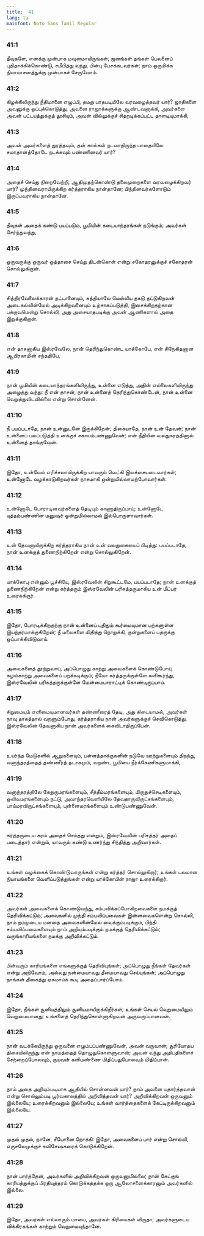 ```yaml
---
title:  41
lang: ta
mainfont: Noto Sans Tamil Regular
---
```


###  41:1

தீவுகளே, எனக்கு முன்பாக மவுனமாயிருங்கள்; ஜனங்கள் தங்கள் பெலனைப் புதிதாக்கிக்கொண்டு, சமீபித்து வந்து, பின்பு பேசக்கடவர்கள்; நாம் ஒருமிக்க நியாயாசனத்துக்கு முன்பாகச் சேருவோம்.

###  41:2

கிழக்கிலிருந்து நீதிமானை எழுப்பி, தமது பாதபடியிலே வரவழைத்தவர் யார்? ஜாதிகளை அவனுக்கு ஒப்புக்கொடுத்து, அவனை ராஜாக்களுக்கு ஆண்டவனாக்கி, அவர்களை அவன் பட்டயத்துக்குத் தூசியும், அவன் வில்லுக்குச் சிதறடிக்கப்பட்ட தாளடியுமாக்கி,

###  41:3

அவன் அவர்களைத் துரத்தவும், தன் கால்கள் நடவாதிருந்த பாதையிலே சமாதானத்தோடே நடக்கவும் பண்ணினவர் யார்?

###  41:4

அதைச் செய்து நிறைவேற்றி, ஆதிமுதற்கொண்டு தலைமுறைகளை வரவழைக்கிறவர் யார்? முந்தினவராயிருக்கிற கர்த்தராகிய நான்தானே; பிந்தினவர்களோடும் இருப்பவராகிய நான்தானே.

###  41:5

தீவுகள் அதைக் கண்டு பயப்படும், பூமியின் கடையாந்தரங்கள் நடுங்கும்; அவர்கள் சேர்ந்துவந்து,

###  41:6

ஒருவருக்கு ஒருவர் ஒத்தாசை செய்து திடன்கொள் என்று சகோதரனுக்குச் சகோதரன் சொல்லுகிறான்.

###  41:7

சித்திரவேலைக்காரன் தட்டானையும், சுத்தியாலே மெல்லிய தகடு தட்டுகிறவன் அடைகல்லின்மேல் அடிக்கிறவனையும் உற்சாகப்படுத்தி, இசைக்கிறதற்கான பக்குவமென்று சொல்லி, அது அசையாதபடிக்கு அவன் ஆணிகளால் அதை இறுக்குகிறான்.

###  41:8

என் தாசனாகிய இஸ்ரவேலே, நான் தெரிந்துகொண்ட யாக்கோபே, என் சிநேகிதனான ஆபிரகாமின் சந்ததியே,

###  41:9

நான் பூமியின் கடையாந்தரங்களிலிருந்து, உன்னை எடுத்து, அதின் எல்லைகளிலிருந்து அழைத்து வந்து: நீ என் தாசன், நான் உன்னைத் தெரிந்துகொண்டேன், நான் உன்னை வெறுத்துவிடவில்லை என்று சொன்னேன்.

###  41:10

நீ பயப்படாதே, நான் உன்னுடனே இருக்கிறேன்; திகையாதே, நான் உன் தேவன்; நான் உன்னைப் பலப்படுத்தி உனக்குச் சகாயம்பண்ணுவேன்; என் நீதியின் வலதுகரத்தினால் உன்னைத் தாங்குவேன்.

###  41:11

இதோ, உன்மேல் எரிச்சலாயிருக்கிற யாவரும் வெட்கி இலச்சையடைவார்கள்; உன்னோடே வழக்காடுகிறவர்கள் நாசமாகி ஒன்றுமில்லாமற்போவார்கள்.

###  41:12

உன்னோடே போராடினவர்களைத் தேடியும் காணாதிருப்பாய்; உன்னோடே யுத்தம்பண்ணின மனுஷர் ஒன்றுமில்லாமல் இல்பொருளாவார்கள்.

###  41:13

உன் தேவனாயிருக்கிற கர்த்தராகிய நான் உன் வலதுகையைப் பிடித்து: பயப்படாதே, நான் உனக்குத் துணைநிற்கிறேன் என்று சொல்லுகிறேன்.

###  41:14

யாக்கோபு என்னும் பூச்சியே, இஸ்ரவேலின் சிறுகூட்டமே, பயப்படாதே; நான் உனக்குத் துணைநிற்கிறேன் என்று கர்த்தரும் இஸ்ரவேலின் பரிசுத்தருமாகிய உன் மீட்பர் உரைக்கிறார்.

###  41:15

இதோ, போரடிக்கிறதற்கு நான் உன்னைப் புதிதும் கூர்மையுமான பற்களுள்ள இயந்தரமாக்குகிறேன்; நீ மலைகளை மிதித்து நொறுக்கி, குன்றுகளைப் பதருக்கு ஒப்பாக்கிவிடுவாய்.

###  41:16

அவைகளைத் தூற்றுவாய், அப்பொழுது காற்று அவைகளைக் கொண்டுபோய், சுழல்காற்று அவைகளைப் பறக்கடிக்கும்; நீயோ கர்த்தருக்குள்ளே களிகூர்ந்து, இஸ்ரவேலின் பரிசுத்தருக்குள்ளே மேன்மைபாராட்டிக் கொண்டிருப்பாய்.

###  41:17

சிறுமையும் எளிமையுமானவர்கள் தண்ணீரைத் தேடி, அது கிடையாமல், அவர்கள் நாவு தாகத்தால் வறளும்போது, கர்த்தராகிய நான் அவர்களுக்குச் செவிகொடுத்து, இஸ்ரவேலின் தேவனாகிய நான் அவர்களைக் கைவிடாதிருப்பேன்.

###  41:18

உயர்ந்த மேடுகளில் ஆறுகளையும், பள்ளத்தாக்குகளின் நடுவே ஊற்றுகளையும் திறந்து, வனாந்தரத்தைத் தண்ணீர்த் தடாகமும், வறண்ட பூமியை நீர்க்கேணிகளுமாக்கி,

###  41:19

வனாந்தரத்திலே கேதுருமரங்களையும், சீத்தீம்மரங்களையும், மிருதுச்செடிகளையும், ஒலிவமரங்களையும் நட்டு, அவாந்தரவெளியிலே தேவதாருவிருட்சங்களையும், பாய்மரவிருட்சங்களையும், புன்னைமரங்களையும் உண்டுபண்ணுவேன்.

###  41:20

கர்த்தருடைய கரம் அதைச் செய்தது என்றும், இஸ்ரவேலின் பரிசுத்தர் அதைப் படைத்தார் என்றும், யாவரும் கண்டு உணர்ந்து சிந்தித்து அறிவார்கள்.

###  41:21

உங்கள் வழக்கைக் கொண்டுவாருங்கள் என்று கர்த்தர் சொல்லுகிறார்; உங்கள் பலமான நியாயங்களை வெளிப்படுத்துங்கள் என்று யாக்கோபின் ராஜா உரைக்கிறார்.

###  41:22

அவர்கள் அவைகளைக் கொண்டுவந்து, சம்பவிக்கப்போகிறவைகளை நமக்குத் தெரிவிக்கட்டும்; அவைகளில் முந்தி சம்பவிப்பவைகள் இன்னவைகளென்று சொல்லி, நாம் நம்முடைய மனதை அவைகளின்மேல் வைக்கும்படிக்கும், பிந்தி சம்பவிப்பவைகளையும் நாம் அறியும்படிக்கும் நமக்குத் தெரிவிக்கட்டும்; வருங்காரியங்களை நமக்கு அறிவிக்கட்டும்.

###  41:23

பின்வரும் காரியங்களை எங்களுக்குத் தெரிவியுங்கள்; அப்பொழுது நீங்கள் தேவர்கள் என்று அறிவோம்; அல்லது நன்மையாவது தீமையாவது செய்யுங்கள்; அப்பொழுது நாங்கள் திகைத்து ஏகமாய்க் கூடி அதைப்பார்ப்போம்.

###  41:24

இதோ, நீங்கள் சூனியத்திலும் சூனியமாயிருக்கிறீர்கள்; உங்கள் செயல் வெறுமையிலும் வெறுமையானது; உங்களைத் தெரிந்துகொள்ளுகிறவன் அருவருப்பானவன்.

###  41:25

நான் வடக்கேயிருந்து ஒருவனை எழும்பப்பண்ணுவேன், அவன் வருவான்; சூரியோதய திசையிலிருந்து என் நாமத்தைத் தொழுதுகொள்ளுவான்; அவன் வந்து அதிபதிகளைச் சேற்றைப்போலவும், குயவன் களிமண்ணை மிதிப்பதுபோலவும் மிதிப்பான்.

###  41:26

நாம் அதை அறியும்படியாக ஆதியில் சொன்னவன் யார்? நாம் அவனை யதார்த்தவான் என்று சொல்லும்படி பூர்வகாலத்தில் அறிவித்தவன் யார்? அறிவிக்கிறவன் ஒருவனும் இல்லையே; உரைக்கிறவனும் இல்லையே; உங்கள் வார்த்தைகளைக் கேட்டிருக்கிறவனும் இல்லையே.

###  41:27

முதல் முதல், நானே, சீயோனை நோக்கி: இதோ, அவைகளைப் பார் என்று சொல்லி, எருசலேமுக்குச் சுவிசேஷகரைக் கொடுக்கிறேன்.

###  41:28

நான் பார்த்தேன், அவர்களில் அறிவிக்கிறவன் ஒருவனுமில்லை; நான் கேட்குங் காரியத்துக்குப் பிரதியுத்தரம் கொடுக்கத்தக்க ஒரு ஆலோசனைக்காரனும் அவர்களில் இல்லை.

###  41:29

இதோ, அவர்கள் எல்லாரும் மாயை, அவர்கள் கிரியைகள் விருதா; அவர்களுடைய விக்கிரகங்கள் காற்றும் வெறுமையுந்தானே.

